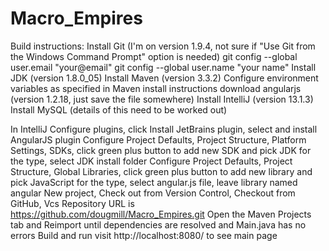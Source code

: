 Macro_Empires
=============
Build instructions:
Install Git (I'm on version 1.9.4, not sure if "Use Git from the Windows Command Prompt" option is needed)
git config --global user.email "your@email"
git config --global user.name "your name"
Install JDK (version 1.8.0_05)
Install Maven (version 3.3.2)
Configure environment variables as specified in Maven install instructions
download angularjs (version 1.2.18, just save the file somewhere)
Install IntelliJ (version 13.1.3)
Install MySQL (details of this need to be worked out)

In IntelliJ
Configure plugins, click Install JetBrains plugin, select and install AngularJS plugin
Configure Project Defaults, Project Structure, Platform Settings, SDKs, click green plus button to add new SDK and pick JDK for the type, select JDK install folder
Configure Project Defaults, Project Structure, Global Libraries, click green plus button to add new library and pick JavaScript for the type, select angular.js file, leave library named angular
New project, Check out from Version Control, Checkout from GitHub, Vcs Repository URL is https://github.com/dougmill/Macro_Empires.git
Open the Maven Projects tab and Reimport until dependencies are resolved and Main.java has no errors
Build and run
visit http://localhost:8080/ to see main page
